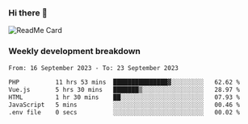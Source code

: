 ### Hi there 👋

<!--
**itzcy/itzcy** is a ✨ _special_ ✨ repository because its `README.md` (this file) appears on your GitHub profile.

Here are some ideas to get you started:

- 🔭 I’m currently working on ...
- 🌱 I’m currently learning ...
- 👯 I’m looking to collaborate on ...
- 🤔 I’m looking for help with ...
- 💬 Ask me about ...
- 📫 How to reach me: ...
- 😄 Pronouns: ...
- ⚡ Fun fact: ...
-->
![ReadMe Card](https://github-readme-stats.vercel.app/api?username=itzcy&show_icons=true&title_color=2d3198&icon_color=797cb8&text_color=24292e&bg_color=f6f8fa)

### Weekly development breakdown
<!--START_SECTION:waka-->

```txt
From: 16 September 2023 - To: 23 September 2023

PHP          11 hrs 53 mins  ███████████████▓░░░░░░░░░   62.62 %
Vue.js       5 hrs 30 mins   ███████▒░░░░░░░░░░░░░░░░░   28.97 %
HTML         1 hr 30 mins    ██░░░░░░░░░░░░░░░░░░░░░░░   07.93 %
JavaScript   5 mins          ░░░░░░░░░░░░░░░░░░░░░░░░░   00.46 %
.env file    0 secs          ░░░░░░░░░░░░░░░░░░░░░░░░░   00.02 %
```

<!--END_SECTION:waka-->

